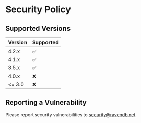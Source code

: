 # Security Policy

## Supported Versions

| Version | Supported          |
| ------- | ------------------ |
| 4.2.x   | :white_check_mark: |
| 4.1.x   | :white_check_mark: |
| 3.5.x   | :white_check_mark: |
| 4.0.x   | :x:                |
| <= 3.0   | :x:               |

## Reporting a Vulnerability

Please report security vulnerabilities to security@ravendb.net
